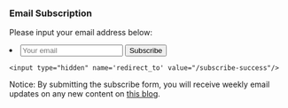 ### Email Subscription


Please input your email address below:  

<form action="https://getsimpleform.com/messages?form_api_token=c3598d52a926ffd75dc60177ecb06590" method="post">
  <!-- the redirect_to is optional, the form will redirect to the referrer on submission -->
    <li class="contact-li">
        <input type="email" placeholder="Your email" id="email"/>
        <input type="submit" value="Subscribe" id="submit"/>
    </li>
         
   <!-- the redirect_to is optional, the form will redirect to the referrer on submission -->
    <input type="hidden" name='redirect_to' value="/subscribe-success"/> 
         
</form>


Notice: By submitting the subscribe form, you will receive weekly email updates on any new content on [this blog](https://yudong-94.github.io/personal-website/).
